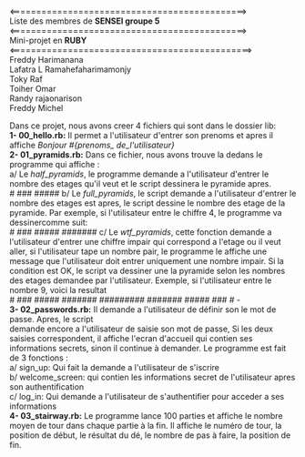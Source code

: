 <=============================================><br>
Liste des membres de <b>SENSEI groupe 5</b><br>
<=============================================><br>
Mini-projet en <b>RUBY</b><br>
<==============================================><br>
Freddy Harimanana <br>
Lafatra L Ramahefaharimamonjy<br>
Toky Raf<br>
Toiher Omar<br>
Randy rajaonarison<br>
Freddy Michel<br>

Dans ce projet, nous avons creer 4 fichiers qui sont dans le dossier lib: <br>
	<b>1- 00_hello.rb:</b> Il permet a l'utilisateur d'entrer son prenoms et apres il affiche <i>Bonjour #{prenoms_ de_l'utilisateur}</i><br>
	<b>2- 01_pyramids.rb:</b> Dans ce fichier, nous avons trouve la dedans le programme qui affiche 
	:<br>
		a/ Le <i>half_pyramids</i>, le programme demande a l'utilisateur d'entrer le nombre des etages qu'il veut et le script dessinera le pyramide apres.<br>
											#
											###
											#####
		b/ Le <i>full_pyramids</i>, le script demande a l'utilisateur d'entrer le nombre des etages est apres, le script dessine le nombre des etage de la pyramide. Par exemple, si l'utilisateur entre le chiffre 4, le programme va dessinercomme suit:<br>
											   #
											  ###
											 #####
											#######
		c/ Le <i>wtf_pyramids</i>, cette fonction demande a l'utilisateur d'entrer une chiffre impair qui correspond a l'etage ou il veut aller, si l'utilisateur tape un nombre pair, le programme le affiche une message que l'utilisateur doit entrer uniquement une nombre impair. Si la condition est OK, le script va dessiner une la pyramide selon les nombres des etages demandee par l'utilisateur. Exemple, si l'utilisateur entre le nombre 9, voici la resultat<br>
										#
									   ###
									  #####
									 #######
									#########
									 #######
									  #####
									   ###
									    #
-<br>
	<b>3- 02_passwords.rb:</b> Il demande a l'utilisateur de définir son le mot de passe. Apres, le script <br>demande encore a l'utilisateur de saisie son mot de passe, Si les deux saisies correspondent, il affiche l'ecran d'accueil qui contien ses informations secrets, sinon il continue à demander. Le programme est fait de 3 fonctions :<br>
		a/ sign_up:  Qui fait la demande a l'utilisateur de s'iscrire<br>
		b/ welcome_screen:  qui contien les informations secret de l'utilisateur apres son authentification<br>
		c/ log_in:  Qui demande a l'utilisateur de s'authentifier pour acceder a ses informations<br>
	<b>4- 03_stairway.rb:</b> Le programme lance 100 parties et affiche le nombre moyen de tour dans chaque partie à la fin. Il affiche le numéro de tour, la position de début, le résultat du dé, le nombre de pas à faire, la position de fin.<br>

